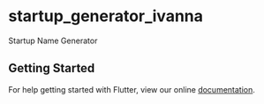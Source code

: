 # startup_generator_ivanna

Startup Name Generator

## Getting Started

For help getting started with Flutter, view our online
[documentation](https://flutter.io/).
